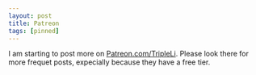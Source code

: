 ```yaml
---
layout: post
title: Patreon
tags: [pinned]
---
```


I am starting to post more on [Patreon.com/TripleLi](https://patreon.com/TripleLi). Please look there for more frequet posts, expecially because they have a free tier.
